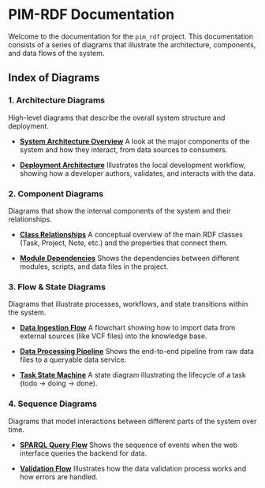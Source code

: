 # PIM-RDF Documentation

Welcome to the documentation for the `pim_rdf` project. This documentation consists of a series of diagrams that illustrate the architecture, components, and data flows of the system.

## Index of Diagrams

### 1. Architecture Diagrams

High-level diagrams that describe the overall system structure and deployment.

- **[System Architecture Overview](./architecture/system-overview.md)**
  A look at the major components of the system and how they interact, from data sources to consumers.

- **[Deployment Architecture](./architecture/deployment.md)**
  Illustrates the local development workflow, showing how a developer authors, validates, and interacts with the data.

### 2. Component Diagrams

Diagrams that show the internal components of the system and their relationships.

- **[Class Relationships](./components/class-diagram.md)**
  A conceptual overview of the main RDF classes (Task, Project, Note, etc.) and the properties that connect them.

- **[Module Dependencies](./components/dependencies.md)**
  Shows the dependencies between different modules, scripts, and data files in the project.

### 3. Flow & State Diagrams

Diagrams that illustrate processes, workflows, and state transitions within the system.

- **[Data Ingestion Flow](./flows/data-ingestion.md)**
  A flowchart showing how to import data from external sources (like VCF files) into the knowledge base.

- **[Data Processing Pipeline](./flows/data-pipeline.md)**
  Shows the end-to-end pipeline from raw data files to a queryable data service.

- **[Task State Machine](./flows/task-states.md)**
  A state diagram illustrating the lifecycle of a task (todo -> doing -> done).

### 4. Sequence Diagrams

Diagrams that model interactions between different parts of the system over time.

- **[SPARQL Query Flow](./sequences/sparql-query-flow.md)**
  Shows the sequence of events when the web interface queries the backend for data.

- **[Validation Flow](./sequences/validation-flow.md)**
  Illustrates how the data validation process works and how errors are handled.
